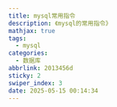 ```yaml
---
title: mysql常用指令
description: 《mysql的常用指令》
mathjax: true
tags:
  - mysql
categories:
  - 数据库
abbrlink: 2013456d
sticky: 2
swiper_index: 3
date: 2025-05-15 00:14:34
---
```

